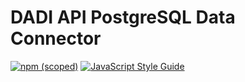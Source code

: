 # DADI API PostgreSQL Data Connector

[![npm (scoped)](https://img.shields.io/npm/v/api-postgres.svg?maxAge=10800&style=flat-square)](https://www.npmjs.com/package/api-postgres)
[![JavaScript Style Guide](https://img.shields.io/badge/code%20style-standard-brightgreen.svg?style=flat-square)](http://standardjs.com/)
